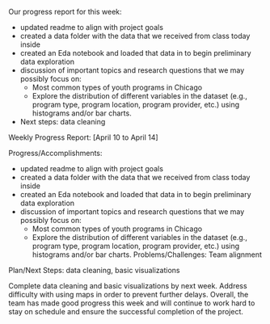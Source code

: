 Our progress report for this week: 
- updated readme to align with project goals
- created a data folder with the data that we received from class today inside
- created an Eda notebook and loaded that data in to begin preliminary data exploration
- discussion of important topics and research questions that we may possibly focus on:
    - Most common types of youth programs in Chicago
    - Explore the distribution of different variables in the dataset (e.g., program type, program location, program provider, etc.) using histograms and/or bar charts.
- Next steps: data cleaning

Weekly Progress Report: [April 10 to April 14]

Progress/Accomplishments:

- updated readme to align with project goals
- created a data folder with the data that we received from class today inside
- created an Eda notebook and loaded that data in to begin preliminary data exploration
- discussion of important topics and research questions that we may possibly focus on:
    - Most common types of youth programs in Chicago
    - Explore the distribution of different variables in the dataset (e.g., program type, program location, program provider, etc.) using histograms and/or bar charts.
Problems/Challenges: Team alignment

Plan/Next Steps: data cleaning, basic visualizations

Complete data cleaning and basic visualizations by next week.
Address difficulty with using maps in order to prevent further delays.
Overall, the team has made good progress this week and will continue to work hard to stay on schedule and ensure the successful completion of the project.